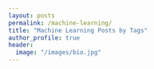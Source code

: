 ```yaml
---
layout: posts
permalink: /machine-learning/
title: "Machine Learning Posts by Tags"
author_profile: true
header:
  image: "/images/bio.jpg"
---
```




 
